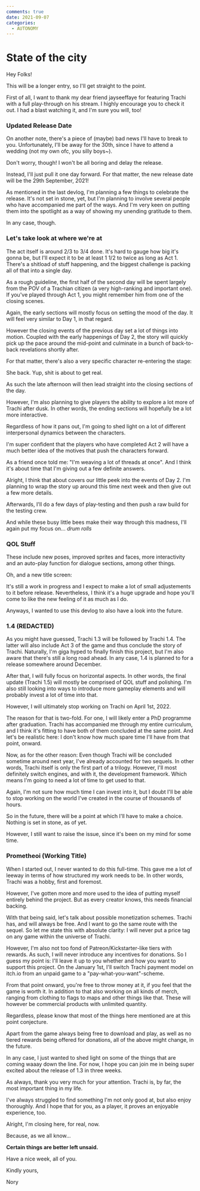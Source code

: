 ```yaml
---
comments: true
date: 2021-09-07
categories:
  - AUTONOMY
---
```


# State of the city
Hey Folks!

This will be a longer entry, so I'll get straight to the point.

First of all, I want to thank my dear friend jayseeffaye for featuring Trachi with a full play-through on his stream.
I highly encourage you to check it out. I had a blast watching it, and I'm sure you will, too!

### Updated Release Date
On another note, there's a piece of (maybe) bad news I'll have to break to you.
Unfortunately, I'll be away for the 30th, since I have to attend a wedding (not my own ofc, you silly boys~).

Don't worry, though!
I won't be all boring and delay the release.

Instead, I'll just pull it one day forward.
For that matter, the new release date will be the 29th September, 2021!

As mentioned in the last devlog, I'm planning a few things to celebrate the release.
It's not set in stone, yet, but I'm planning to involve several people who have accompanied me part of the ways.
And I'm very keen on putting them into the spotlight as a way of showing my unending gratitude to them.

In any case, though.


### Let's take look at where we're at

The act itself is around 2/3 to 3/4 done.
It's hard to gauge how big it's gonna be, but I'll expect it to be at least 1 1/2 to twice as long as Act 1.
There's a shitload of stuff happening, and the biggest challenge is packing all of that into a single day.

As a rough guideline, the first half of the second day will be spent  largely from the POV of a Trachian citizen (a very high-ranking and 
important one).
If you've played through Act 1, you might remember him from one of the closing scenes.

Again, the early sections will mostly focus on setting the mood of the day. It will feel very similar to Day 1, in that regard. 

However the closing events of the previous day set a lot of things into motion.
Coupled with the early happenings of Day 2, the story will quickly pick up the pace around the mid-point and culminate in a bunch of back-to-back revelations shortly after.

For that matter, there's also a very specific character re-entering the stage:

She back.
Yup, shit is about to get real.

As such the late afternoon will then lead straight into the closing sections of the day.

However, I'm also planning to give players the ability to explore a lot more of Trachi after dusk.
In other words, the ending sections will hopefully be a lot more interactive.

Regardless of how it pans out, I'm going to shed light on a lot of different interpersonal dynamics between the characters.

I'm super confident that the players who have completed Act 2 will have a much better idea of the motives that push the characters forward.

As a friend once told me: "I'm weaving a lot of threads at once". And I think it's about time that I'm giving out a few definite answers.

Alright, I think that about covers our little peek into the events of Day 2.
I'm planning to wrap the story up around this time next week and then give out a few more details.

Afterwards, I'll do a few days of play-testing and then push a raw build for the testing crew.

And while these busy little bees make their way through this madness, I'll again put my focus on... *drum rolls*

### QOL Stuff
These include new poses, improved sprites and faces, more interactivity and an auto-play function for dialogue sections, among other things.

Oh, and a new title screen:

It's still a work in progress and I expect to make a lot of small adjustements to it before release. Nevertheless, I think it's a huge upgrade and hope you'll come to like the new feeling of it as much as I do.

Anyways, I wanted to use this devlog to also have a look into the future.


### 1.4 (REDACTED)
As you might have guessed, Trachi 1.3 will be followed by Trachi 1.4.
The latter will also include Act 3 of the game and thus conclude the story of Trachi.
Naturally, I'm giga hyped to finally finish this project, but I'm also aware that there's still a long road ahead.
In any case, 1.4 is planned to for a release somewhere around December.

After that, I will fully focus on horizontal aspects.
In other words, the final update (Trachi 1.5) will mostly be comprised of QOL stuff and polishing.
I'm also still looking into ways to introduce more gameplay elements and will probably invest a lot of time into that.

However, I will ultimately stop working on Trachi on April 1st, 2022.

The reason for that is two-fold.
For one, I will likely enter a PhD programme after graduation.
Trachi has accompanied me through my entire curriculum, and I think it's fitting to have both of them concluded at the same point.
And let's be realistic here: I don't know how much spare time I'll have from that point, onward.

Now, as for the other reason:
Even though Trachi will be concluded sometime around next year, I've already accounted for two sequels.
In other words, Trachi itself is only the first part of a trilogy.
However, I'll most definitely switch engines, and with it, the development framework.
Which means I'm going to need a lot of time to get used to that.

Again, I'm not sure how much time I can invest into it, but I doubt 
I'll be able to stop working on the world I've created in the course of 
thousands of hours. 

So in the future, there will be a point at which I'll have to make a choice.
Nothing is set in stone, as of yet.

However, I still want to raise the issue, since it's been on my mind for some time.

### Prometheoi (Working Title)
When I started out, I never wanted to do this full-time.
This gave me a lot of leeway in terms of how structured my work needs to be.
In other words, Trachi was a hobby, first and foremost.

However, I've gotten more and more used to the idea of putting myself entirely behind the project.
But as every creator knows, this needs financial backing.

With that being said, let's talk about possible monetization schemes.
Trachi has, and will always be free.
And I want to go the same route with the sequel.
So let me state this with absolute clarity: I will never put a price tag on any game within the universe of Trachi.

However, I'm also not too fond of Patreon/Kickstarter-like tiers with rewards.
As such, I will never introduce any incentives for donations.
So I guess my point is: I'll leave it up to you whether and how you want to support this project.
On the January 1st, I'll switch Trachi payment model on itch.io from an unpaid game to a "pay-what-you-want"-scheme.

From that point onward, you're free to throw money at it, if you feel that the game is worth it.
In addition to that also working on all kinds of merch, ranging from clothing to flags to maps and other things like that.
These will however be commercial products with unlimited quantity.

Regardless, please know that most of the things here mentioned are at this point conjecture.

Apart from the game always being free to download and play, as well as no tiered rewards being offered for donations, all of the above might change, in the future.

In any case, I just wanted to shed light on some of the things that are coming waaay down the line.
For now, I hope you can join me in being super excited about the release of 1.3 in three weeks. 

As always, thank you very much for your attention.
Trachi is, by far, the most important thing in my life.

I've always struggled to find something I'm not only good at, but also enjoy thoroughly.
And I hope that for you, as a player, it proves an enjoyable experience, too.

Alright, I'm closing here, for real, now.

Because, as we all know...

**Certain things are better left unsaid.**

Have a nice week, all of you.

Kindly yours,

Nory
